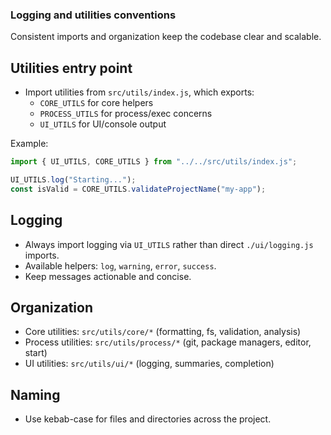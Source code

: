 ### Logging and utilities conventions

Consistent imports and organization keep the codebase clear and scalable.

## Utilities entry point

- Import utilities from `src/utils/index.js`, which exports:
  - `CORE_UTILS` for core helpers
  - `PROCESS_UTILS` for process/exec concerns
  - `UI_UTILS` for UI/console output

Example:

```js
import { UI_UTILS, CORE_UTILS } from "../../src/utils/index.js";

UI_UTILS.log("Starting...");
const isValid = CORE_UTILS.validateProjectName("my-app");
```

## Logging

- Always import logging via `UI_UTILS` rather than direct `./ui/logging.js` imports.
- Available helpers: `log`, `warning`, `error`, `success`.
- Keep messages actionable and concise.

## Organization

- Core utilities: `src/utils/core/*` (formatting, fs, validation, analysis)
- Process utilities: `src/utils/process/*` (git, package managers, editor, start)
- UI utilities: `src/utils/ui/*` (logging, summaries, completion)

## Naming

- Use kebab-case for files and directories across the project.
